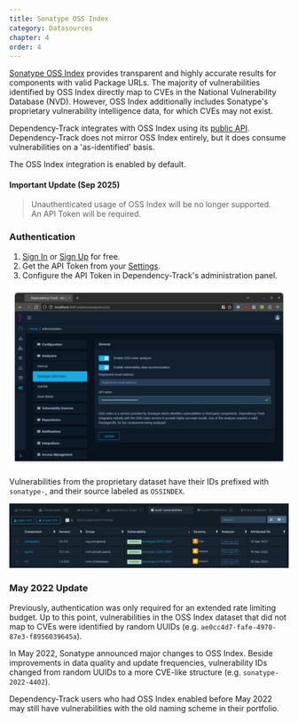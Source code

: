 ```yaml
---
title: Sonatype OSS Index
category: Datasources
chapter: 4
order: 4
---
```


[Sonatype OSS Index] provides transparent and highly accurate results for components with valid Package URLs. 
The majority of vulnerabilities identified by OSS Index directly map to CVEs in the National Vulnerability Database (NVD).
However, OSS Index additionally includes Sonatype's proprietary vulnerability intelligence data, for which CVEs may
not exist.

Dependency-Track integrates with OSS Index using its [public API]. Dependency-Track does not mirror OSS Index entirely,
but it does consume vulnerabilities on a 'as-identified' basis.

The OSS Index integration is enabled by default.

#### Important Update (Sep 2025)

> Unauthenticated usage of OSS Index will be no longer supported.  
An API Token will be required.

### Authentication

1. [Sign In] or [Sign Up] for free. 
2. Get the API Token from your [Settings](https://ossindex.sonatype.org/user/settings).
3. Configure the API Token in Dependency-Track's administration panel.

![OSS Index Configuration](../../images/screenshots/ossindex-configuration.png)

Vulnerabilities from the proprietary dataset have their IDs prefixed with `sonatype-`, and their source labeled as `OSSINDEX`.

![OSS Index Findings](../../images/screenshots/ossindex-findings.png)

### May 2022 Update

Previously, authentication was only required for an extended rate limiting budget. Up to this point, vulnerabilities in
the OSS Index dataset that did not map to CVEs were identified by random UUIDs (e.g. `ae0cc4d7-fafe-4970-87e3-f8956039645a`).

In May 2022, Sonatype announced major changes to OSS Index.
Beside improvements in data quality and update frequencies, vulnerability IDs changed from random UUIDs to
a more CVE-like structure (e.g. `sonatype-2022-4402`).

Dependency-Track users who had OSS Index enabled before May 2022 may still have vulnerabilities with the old
naming scheme in their portfolio.

[Sonatype OSS Index]: https://ossindex.sonatype.org/
[public API]: https://ossindex.sonatype.org/doc/rest
[Sign In]: https://ossindex.sonatype.org/user/signin
[Sign Up]: https://ossindex.sonatype.org/user/register